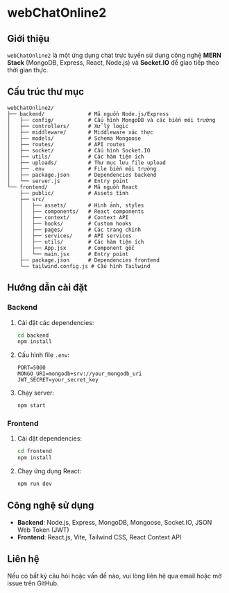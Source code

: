 # webChatOnline2

## Giới thiệu
`webChatOnline2` là một ứng dụng chat trực tuyến sử dụng công nghệ **MERN Stack** (MongoDB, Express, React, Node.js) và **Socket.IO** để giao tiếp theo thời gian thực.

## Cấu trúc thư mục

```
webChatOnline2/
├── backend/              # Mã nguồn Node.js/Express
│   ├── config/           # Cấu hình MongoDB và các biến môi trường
│   ├── controllers/      # Xử lý logic
│   ├── middleware/       # Middleware xác thực
│   ├── models/           # Schema Mongoose
│   ├── routes/           # API routes
│   ├── socket/           # Cấu hình Socket.IO
│   ├── utils/            # Các hàm tiện ích
│   ├── uploads/          # Thư mục lưu file upload
│   ├── .env              # File biến môi trường
│   ├── package.json      # Dependencies backend
│   └── server.js         # Entry point
└── frontend/             # Mã nguồn React
    ├── public/           # Assets tĩnh
    ├── src/
    │   ├── assets/       # Hình ảnh, styles
    │   ├── components/   # React components
    │   ├── context/      # Context API
    │   ├── hooks/        # Custom hooks
    │   ├── pages/        # Các trang chính
    │   ├── services/     # API services
    │   ├── utils/        # Các hàm tiện ích
    │   ├── App.jsx       # Component gốc
    │   └── main.jsx      # Entry point
    ├── package.json      # Dependencies frontend
    └── tailwind.config.js # Cấu hình Tailwind
```

## Hướng dẫn cài đặt

### Backend
1. Cài đặt các dependencies:
   ```sh
   cd backend
   npm install
   ```
2. Cấu hình file `.env`:
   ```env
   PORT=5000
   MONGO_URI=mongodb+srv://your_mongodb_uri
   JWT_SECRET=your_secret_key
   ```
3. Chạy server:
   ```sh
   npm start
   ```

### Frontend
1. Cài đặt dependencies:
   ```sh
   cd frontend
   npm install
   ```
2. Chạy ứng dụng React:
   ```sh
   npm run dev
   ```

## Công nghệ sử dụng
- **Backend**: Node.js, Express, MongoDB, Mongoose, Socket.IO, JSON Web Token (JWT)
- **Frontend**: React.js, Vite, Tailwind CSS, React Context API

## Liên hệ
Nếu có bất kỳ câu hỏi hoặc vấn đề nào, vui lòng liên hệ qua email hoặc mở issue trên GitHub.
